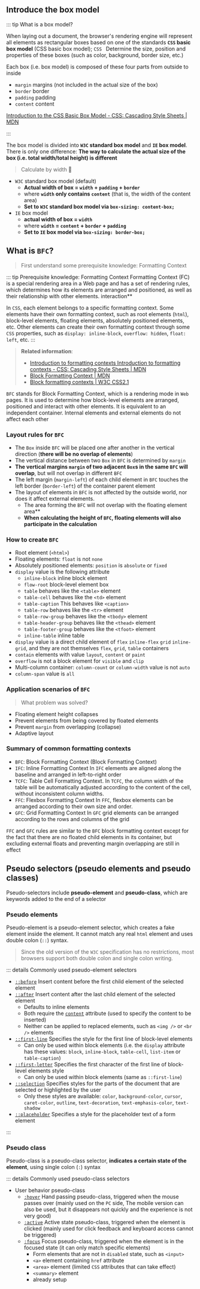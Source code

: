 ## Introduce the box model

::: tip What is a box model?

When laying out a document, the browser's rendering engine will represent all elements as rectangular boxes based on one of the standards **`CSS` basic box model** (CSS basic box model); `CSS ` Determine the size, position and properties of these boxes (such as color, background, border size, etc.)

Each box (i.e. box model) is composed of these four parts from outside to inside

- `margin` margins (not included in the actual size of the box)
- `border` border
- `padding` padding
- `content` content

[Introduction to the CSS Basic Box Model - CSS: Cascading Style Sheets | MDN](https://developer.mozilla.org/zh-CN/docs/Web/CSS/CSS_Box_Model/Introduction_to_the_CSS_box_model)

:::

The box model is divided into **`W3C` standard box model** and **`IE` box model**. There is only one difference: **The way to calculate the actual size of the box (i.e. total width/total height) is different**

> Calculate by width 🌰

- `W3C` standard box model (default)
  - **Actual width of box = `width` + `padding` + `border`**
  - where **`width` only contains `content`** (that is, the width of the content area)
  - **Set to `W3C` standard box model via `box-sizing: content-box;`**
- `IE` box model
  - **actual width of box = `width`**
  - where **`width` = `content` + `border` + `padding`**
  - **Set to `IE` box model via `box-sizing: border-box;`**

## What is `BFC`?

> First understand some prerequisite knowledge: Formatting Context

::: tip Prerequisite knowledge: Formatting Context
Formatting Context (FC) is a special rendering area in a Web page and has a set of rendering rules, which determines how its elements are arranged and positioned, as well as their relationship with other elements. interaction\*\*

In `CSS`, each element belongs to a specific formatting context. Some elements have their own formatting context, such as root elements (`html`), block-level elements, floating elements, absolutely positioned elements, etc. Other elements can create their own formatting context through some `CSS` properties, such as `display: inline-block`, `overflow: hidden`, `float: left`, etc.
:::

> **Related information**:
>
> - [Introduction to formatting contexts Introduction to formatting contexts - CSS: Cascading Style Sheets | MDN](https://developer.mozilla.org/zh-CN/docs/Web/CSS/CSS_Flow_Layout/Intro_to_formatting_contexts)
> - [Block Formatting Context | MDN](https://developer.mozilla.org/zh-CN/docs/orphaned/Web/Guide/CSS/Block_formatting_context)
> - [Block formatting contexts | W3C CSS2.1](https://www.w3.org/TR/CSS2/visuren.html#block-formatting)

`BFC` stands for Block Formatting Context, which is a rendering mode in `Web` pages. It is used to determine how block-level elements are arranged, positioned and interact with other elements. It is equivalent to an independent container. Internal elements and external elements do not affect each other

### Layout rules for `BFC`

- The `Box` inside `BFC` will be placed one after another in the vertical direction (**there will be no overlap of elements**)
- The vertical distance between two `Box` in `BFC` is determined by `margin`
- **The vertical margins `margin` of two adjacent `Box`s in the same `BFC` will overlap**, but will not overlap in different `BFC`
- The left margin (`margin-left`) of each child element in `BFC` touches the left border (`border-left`) of the container parent element
- The layout of elements in `BFC` is not affected by the outside world, nor does it affect external elements.
  - The area forming the `BFC` will not overlap with the floating element area\*\*
  - **When calculating the height of `BFC`, floating elements will also participate in the calculation**

### How to create `BFC`

- Root element (`<html>`)
- Floating elements: `float` is not `none`
- Absolutely positioned elements: `position` is `absolute` or `fixed`
- `display` value is the following attribute
  - `inline-block` inline block element
  - `flow-root` block-level element box
  - `table` behaves like the `<table>` element
  - `table-cell` behaves like the `<td>` element
  - `table-caption` This behaves like `<caption>`
  - `table-row` behaves like the `<tr>` element
  - `table-row-group` behaves like the `<tbody>` element
  - `table-header-group` behaves like the `<thead>` element
  - `table-footer-group` behaves like the `<tfoot>` element
  - `inline-table` inline table
- `display` value is a direct child element of `flex` `inline-flex` `grid` `inline-grid`, and they are not themselves `flex`, `grid`, `table` containers
- `contain` elements with value `layout`, `content` or `paint`
- `overflow` is not a block element for `visible` and `clip`
- Multi-column container: `column-count` or `column-width` value is not `auto`
- `column-span` value is `all`

### Application scenarios of `BFC`

> What problem was solved?

- Floating element height collapses
- Prevent elements from being covered by floated elements
- Prevent `margin` from overlapping (collapse)
- Adaptive layout

### Summary of common formatting contexts

- `BFC`: Block Formatting Context (Block Formatting Context)
- `IFC`: Inline Formatting Context In `IFC` elements are aligned along the baseline and arranged in left-to-right order
- `TCFC`: Table Cell Formatting Context. In `TCFC`, the column width of the table will be automatically adjusted according to the content of the cell, without inconsistent column widths.
- `FFC`: Flexbox Formatting Context In `FFC`, flexbox elements can be arranged according to their own size and order.
- `GFC`: Grid Formatting Context In `GFC` grid elements can be arranged according to the rows and columns of the grid

`FFC` and `GFC` rules are similar to the `BFC` block formatting context except for the fact that there are no floated child elements in its container, but excluding external floats and preventing margin overlapping are still in effect

## Pseudo selectors (pseudo elements and pseudo classes)

Pseudo-selectors include **pseudo-element** and **pseudo-class**, which are keywords added to the end of a selector

### Pseudo elements

Pseudo-element is a pseudo-element selector, which creates a fake element inside the element. It cannot match any real `html` element and uses double colon (`::`) syntax.

> Since the old version of the `W3C` specification has no restrictions, most browsers support both double colon and single colon writing.

::: details Commonly used pseudo-element selectors

- [`::before`](https://developer.mozilla.org/zh-CN/docs/Web/CSS/::before) Insert content before the first child element of the selected element
- [`::after`](https://developer.mozilla.org/zh-CN/docs/Web/CSS/::after) Insert content after the last child element of the selected element
  - Defaults to inline elements
  - Both require the [`content`](https://developer.mozilla.org/zh-CN/docs/Web/CSS/content) attribute (used to specify the content to be inserted)
  - Neither can be applied to replaced elements, such as `<img />` or `<br />` elements
- [`::first-line`](https://developer.mozilla.org/zh-CN/docs/Web/CSS/::first-line) Specifies the style for the first line of block-level elements
  - Can only be used within block elements (i.e. the `display` attribute has these values: `block`, `inline-block`, `table-cell`, `list-item` or `table-caption`)
- [`::first-letter`](https://developer.mozilla.org/zh-CN/docs/Web/CSS/::first-letter) Specifies the first character of the first line of block-level elements style
  - Can only be used within block elements (same as `::first-line`)
- [`::selection`](https://developer.mozilla.org/zh-CN/docs/Web/CSS/::selection) Specifies styles for the parts of the document that are selected or highlighted by the user
  - Only these styles are available: `color`, `background-color`, `cursor`, `caret-color`, `outline`, `text-decoration`, `text-emphasis-color`, `text-shadow`
- [`::placeholder`](https://developer.mozilla.org/zh-CN/docs/Web/CSS/::placeholder) Specifies a style for the placeholder text of a form element

:::

### Pseudo class

Pseudo-class is a pseudo-class selector, **indicates a certain state of the element**, using single colon (`:`) syntax

::: details Commonly used pseudo-class selectors

- User behavior pseudo-class
  - [`:hover`](https://developer.mozilla.org/zh-CN/docs/Web/CSS/:hover) Hand passing pseudo-class, triggered when the mouse passes over (mainly used on the `PC` side, The mobile version can also be used, but it disappears not quickly and the experience is not very good)
  - [`:active`](https://developer.mozilla.org/zh-CN/docs/Web/CSS/:active) Active state pseudo-class, triggered when the element is clicked (mainly used for click feedback and keyboard access cannot be triggered)
  - [`:focus`](https://developer.mozilla.org/zh-CN/docs/Web/CSS/:focus) Focus pseudo-class, triggered when the element is in the focused state (it can only match specific elements)
    - Form elements that are not in `disabled` state, such as `<input>`
    - `<a>` element containing `href` attribute
    - `<area>` element (limited `CSS` attributes that can take effect)
    - `<summary>` element
    - already setup
